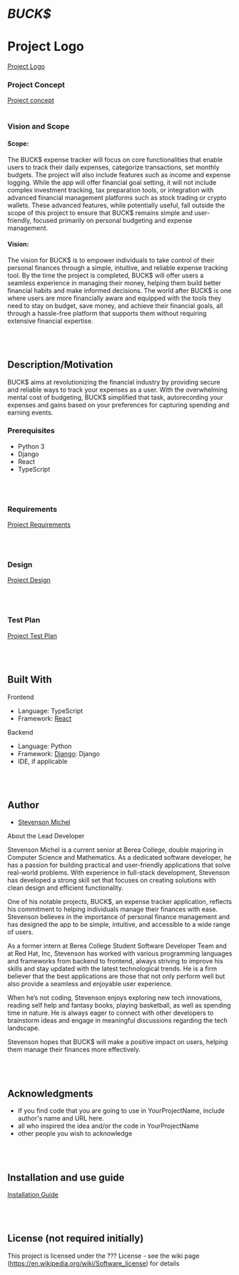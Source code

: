 # *BUCK$*

# Project Logo
[Project Logo](project_logo.png)


### Project Concept
[Project concept](concept.md)
<br><br>

### Vision and Scope

#### Scope:
The BUCK$ expense tracker will focus on core functionalities that enable users to track their daily expenses, categorize transactions, set monthly budgets. The project will also include features such as income and expense logging. While the app will offer financial goal setting, it will not include complex investment tracking, tax preparation tools, or integration with advanced financial management platforms such as stock trading or crypto wallets. These advanced features, while potentially useful, fall outside the scope of this project to ensure that BUCK$ remains simple and user-friendly, focused primarily on personal budgeting and expense management.

#### Vision:
The vision for BUCK$ is to empower individuals to take control of their personal finances through a simple, intuitive, and reliable expense tracking tool. By the time the project is completed, BUCK$ will offer users a seamless experience in managing their money, helping them build better financial habits and make informed decisions. The world after BUCK$ is one where users are more financially aware and equipped with the tools they need to stay on budget, save money, and achieve their financial goals, all through a hassle-free platform that supports them without requiring extensive financial expertise.

<br><br>

## Description/Motivation

BUCK$ aims at revolutionizing the financial industry by providing secure and reliable ways to track your expenses as a user. With the overwhelming mental cost of budgeting, BUCK$ simplified that task, autorecording your expenses and gains based on your preferences for capturing spending and earning events. 

### Prerequisites

- Python 3
- Django
- React
- TypeScript

<br><br>

### Requirements
[Project Requirements](requirements.md)

<br><br>

### Design
[Project Design](design.md)

<br><br>


### Test Plan 
[Project Test Plan](test.plan.md)

<br><br>

## Built With

Frontend 
- Language: TypeScript
- Framework: [React](https://github.com/facebook/react)

Backend 
- Language: Python
- Framework: [Django](https://github.com/django/django): Django
- IDE, if applicable

<br><br>

## Author

- [Stevenson Michel](https://www.linkedin.com/in/stevenson-michel/)

About the Lead Developer

Stevenson Michel is a current senior at Berea College, double majoring in Computer Science and Mathematics. As a dedicated software developer, he has a passion for building practical and user-friendly applications that solve real-world problems. With experience in full-stack development, Stevenson has developed a strong skill set that focuses on creating solutions with clean design and efficient functionality.

One of his notable projects, BUCK$, an expense tracker application, reflects his commitment to helping individuals manage their finances with ease. Stevenson believes in the importance of personal finance management and has designed the app to be simple, intuitive, and accessible to a wide range of users.

As a former intern at Berea College Student Software Developer Team and at Red Hat, Inc, Stevenson has worked with various programming languages and frameworks from backend to frontend, always striving to improve his skills and stay updated with the latest technological trends. He is a firm believer that the best applications are those that not only perform well but also provide a seamless and enjoyable user experience.

When he’s not coding, Stevenson enjoys exploring new tech innovations, reading self help and fantasy books, playing basketball, as well as spending time in nature. He is always eager to connect with other developers to brainstorm ideas and engage in meaningful discussions regarding the tech landscape.

Stevenson hopes that BUCK$ will make a positive impact on users, helping them manage their finances more effectively.


<br><br>

## Acknowledgments

- If you find code that you are going to use in YourProjectName, include author's name and URL here.
- all who inspired the idea and/or the code in YourProjectName
- other people you wish to acknowledge

<br><br>

## Installation and use guide
[Installation Guide](installation.md)

<br><br>

## License (not required initially)

This project is licensed under the ??? License - see the wiki page (https://en.wikipedia.org/wiki/Software_license) for details

